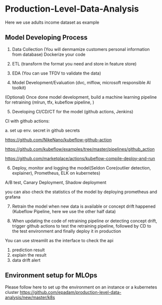 # Production-Level-Data-Analysis

Here we use adults income dataset as example

## Model Developing Process

1. Data Collection (You will denmamize customers personal information from database) Dockerize your code

2. ETL (transform the format you need and store in feature store)

3. EDA (You can use TFDV to validate the data)

4. Model Development/Evaluation (dvc, mlflow, microsoft responsible AI toolkit)

(Optional) Once done model development, build a machine learning pipeline for retraining (mlrun, tfx, kubeflow pipeline, )

5. Developing CI/CD/CT for the model (github actions, Jenkins)

CI with github actions:

a. set up env. secret in github secrets

https://github.com/NikeNano/kubeflow-github-action

https://github.com/kubeflow/examples/tree/master/pipelines/github_action

https://github.com/marketplace/actions/kubeflow-compile-deploy-and-run

6. Deploy, monitor and logging the model(Seldon Core(outlier detection, explainer), Prometheus, ELK on kubernetes)

A/B test, Canary Deployment, Shadow deployment

you can also check the statistics of the model by deploying prometheus and grafana

7. Retrain the model when new data is available or concept drift happened (Kubeflow Pipeline, here we use the other half data)

8. When updating the code of retraining pipeline or detecting concept drift, trigger github actions to test the retraining pipeline, followed by CD to the test environment and finally deploy it in production 

You can use streamlit as the interface to check the api

1. prediction result
2. explain the result
3. data drift alert


## Environment setup for MLOps

Please follow here to set up the environment on an instance or a kubernetes cluster
https://github.com/epadam/production-level-data-analysis/new/master/k8s









